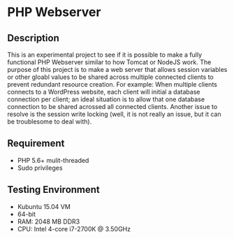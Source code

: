 PHP Webserver
=============

Description
-----------

This is an experimental project to see if it is possible to make a fully functional PHP Webserver similar to how Tomcat or NodeJS work. The purpose of this project is to make a web server that allows session variables or other gloabl values to be shared across multiple connected clients to prevent redundant resource creation. For example: When multiple clients connects to a WordPress website, each client will initial a database connection per client; an ideal situation is to allow that one database connection to be shared acrossed all connected clients. Another issue to resolve is the session write locking (well, it is not really an issue, but it can be troublesome to deal with).

Requirement
----------

* PHP 5.6+ mulit-threaded
* Sudo privileges

Testing Environment
-------------------

* Kubuntu 15.04 VM
* 64-bit
* RAM: 2048 MB DDR3
* CPU: Intel 4-core i7-2700K @ 3.50GHz
